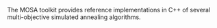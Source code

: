 The MOSA toolkit provides reference implementations in C++ of several multi-objective simulated annealing algorithms.